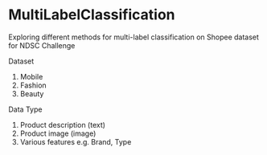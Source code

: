 # MultiLabelClassification

Exploring different methods for multi-label classification on Shopee dataset for NDSC Challenge

Dataset
1. Mobile
2. Fashion
3. Beauty

Data Type
1. Product description (text)
2. Product image (image)
3. Various features e.g. Brand, Type
